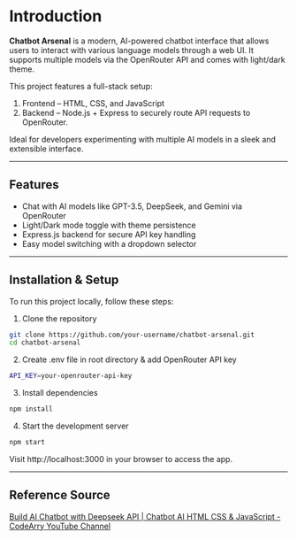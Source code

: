 # Introduction

**Chatbot Arsenal** is a modern, AI-powered chatbot interface that allows users to interact with various language models through a web UI. It supports multiple models via the OpenRouter API and comes with light/dark theme.

This project features a full-stack setup:
<ol>
  <li>Frontend – HTML, CSS, and JavaScript</li>
  <li>Backend – Node.js + Express to securely route API requests to OpenRouter.</li>
</ol>

Ideal for developers experimenting with multiple AI models in a sleek and extensible interface.

---

## Features
<ul>
  <li> Chat with AI models like GPT-3.5, DeepSeek, and Gemini via OpenRouter </li>
  <li> Light/Dark mode toggle with theme persistence </li>
  <li> Express.js backend for secure API key handling </li>
  <li> Easy model switching with a dropdown selector </li>
</ul>

---

## Installation & Setup

To run this project locally, follow these steps:


1. Clone the repository
```bash
git clone https://github.com/your-username/chatbot-arsenal.git
cd chatbot-arsenal
```

2. Create .env file in root directory & add OpenRouter API key
```bash
API_KEY=your-openrouter-api-key
```

3. Install dependencies
```bash
npm install
```

4. Start the development server
```bash
npm start
```

Visit http://localhost:3000 in your browser to access the app.

---

## Reference Source
[Build AI Chatbot with Deepseek API | Chatbot AI HTML CSS & JavaScript - CodeArry YouTube Channel](https://youtu.be/k2EahPgl0ho?si=jNQq_B5y4yGd7Mvt)

